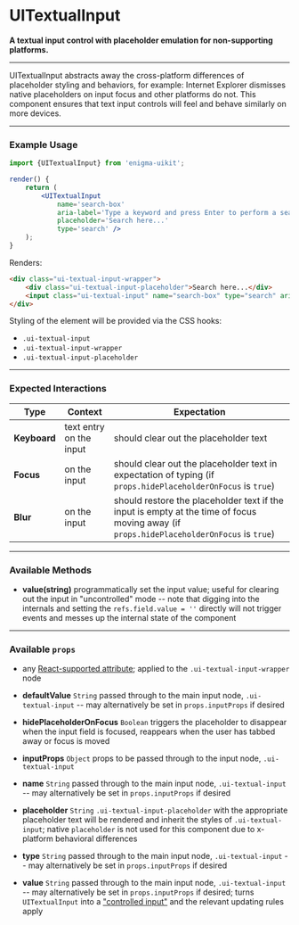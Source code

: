 # UITextualInput
__A textual input control with placeholder emulation for non-supporting platforms.__

---

UITextualInput abstracts away the cross-platform differences of placeholder styling and behaviors, for example: Internet Explorer dismisses native placeholders on input focus and other platforms do not. This component ensures that text input controls will feel and behave similarly on more devices.

---

### Example Usage

```jsx
import {UITextualInput} from 'enigma-uikit';

render() {
    return (
        <UITextualInput
            name='search-box'
            aria-label='Type a keyword and press Enter to perform a search.'
            placeholder='Search here...'
            type='search' />
    );
}
```

Renders:

```html
<div class="ui-textual-input-wrapper">
    <div class="ui-textual-input-placeholder">Search here...</div>
    <input class="ui-textual-input" name="search-box" type="search" aria-label="Type a keyword and press Enter to perform a search." />
</div>
```

Styling of the element will be provided via the CSS hooks:

- `.ui-textual-input`
- `.ui-textual-input-wrapper`
- `.ui-textual-input-placeholder`

---

### Expected Interactions

Type | Context | Expectation
---- | ------- | -----------
__Keyboard__ | text entry on the input | should clear out the placeholder text
__Focus__ | on the input | should clear out the placeholder text in expectation of typing (if `props.hidePlaceholderOnFocus` is `true`)
__Blur__ | on the input | should restore the placeholder text if the input is empty at the time of focus moving away (if `props.hidePlaceholderOnFocus` is `true`)

---

### Available Methods

- __value(string)__
  programmatically set the input value; useful for clearing out the input in "uncontrolled" mode -- note that digging into the internals and setting the `refs.field.value = ''` directly will not trigger events and messes up the internal state of the component

---

### Available `props`

- any [React-supported attribute](https://facebook.github.io/react/docs/tags-and-attributes.html#html-attributes); applied to the `.ui-textual-input-wrapper` node

- __defaultValue__ `String`
  passed through to the main input node, `.ui-textual-input` -- may alternatively be set in `props.inputProps` if desired

- __hidePlaceholderOnFocus__ `Boolean`
  triggers the placeholder to disappear when the input field is focused, reappears when the user has tabbed away or focus is moved

- __inputProps__ `Object`
  props to be passed through to the input node, `.ui-textual-input`

- __name__ `String`
  passed through to the main input node, `.ui-textual-input` -- may alternatively be set in `props.inputProps` if desired

- __placeholder__ `String`
  `.ui-textual-input-placeholder` with the appropriate placeholder text will be rendered and inherit the styles of `.ui-textual-input`; native `placeholder` is not used for this component due to x-platform behavioral differences

- __type__ `String`
  passed through to the main input node, `.ui-textual-input` -- may alternatively be set in `props.inputProps` if desired

- __value__ `String`
  passed through to the main input node, `.ui-textual-input` -- may alternatively be set in `props.inputProps` if desired; turns `UITextualInput` into a ["controlled input"](https://facebook.github.io/react/docs/forms.html#controlled-components) and the relevant updating rules apply
